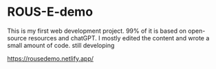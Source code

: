 # ROUS-E-demo
This is my first web development project. 99% of it is based on open-source resources and chatGPT. I mostly edited the content and wrote a small amount of code.
still developing

https://rousedemo.netlify.app/
